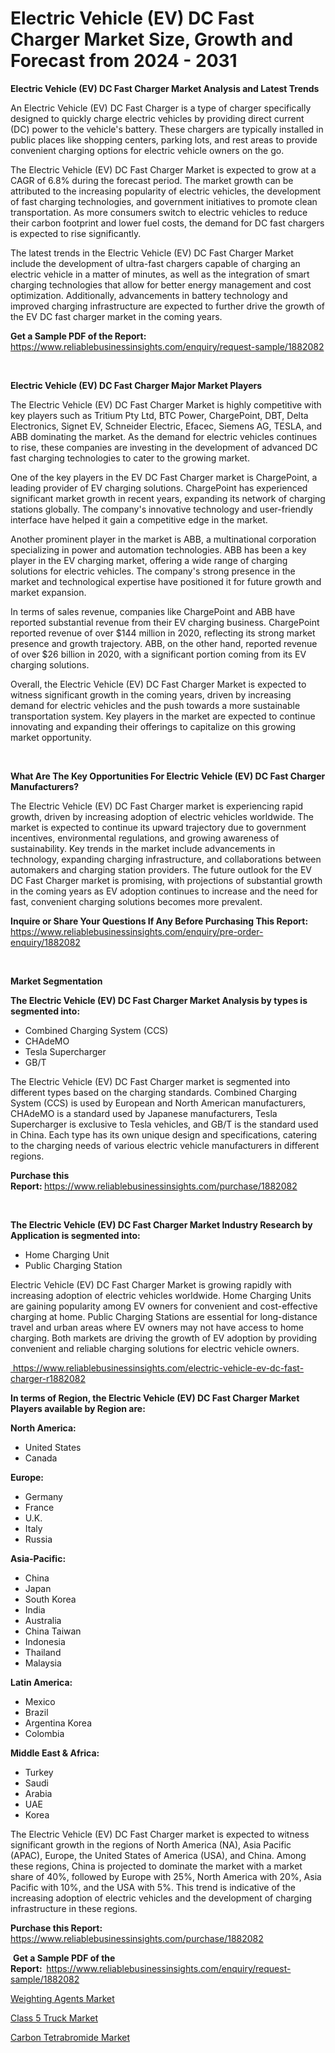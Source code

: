 <p><h1>Electric Vehicle (EV) DC Fast Charger Market Size, Growth and Forecast from 2024 - 2031</h1></p><p><strong>Electric Vehicle (EV) DC Fast Charger Market Analysis and Latest Trends</strong></p>
<p><p>An Electric Vehicle (EV) DC Fast Charger is a type of charger specifically designed to quickly charge electric vehicles by providing direct current (DC) power to the vehicle's battery. These chargers are typically installed in public places like shopping centers, parking lots, and rest areas to provide convenient charging options for electric vehicle owners on the go.</p><p>The Electric Vehicle (EV) DC Fast Charger Market is expected to grow at a CAGR of 6.8% during the forecast period. The market growth can be attributed to the increasing popularity of electric vehicles, the development of fast charging technologies, and government initiatives to promote clean transportation. As more consumers switch to electric vehicles to reduce their carbon footprint and lower fuel costs, the demand for DC fast chargers is expected to rise significantly.</p><p>The latest trends in the Electric Vehicle (EV) DC Fast Charger Market include the development of ultra-fast chargers capable of charging an electric vehicle in a matter of minutes, as well as the integration of smart charging technologies that allow for better energy management and cost optimization. Additionally, advancements in battery technology and improved charging infrastructure are expected to further drive the growth of the EV DC fast charger market in the coming years.</p></p>
<p><strong>Get a Sample PDF of the Report:&nbsp;</strong> <a href="https://www.reliablebusinessinsights.com/enquiry/request-sample/1882082">https://www.reliablebusinessinsights.com/enquiry/request-sample/1882082</a></p>
<p>&nbsp;</p>
<p><strong>Electric Vehicle (EV) DC Fast Charger Major Market Players</strong></p>
<p><p>The Electric Vehicle (EV) DC Fast Charger Market is highly competitive with key players such as Tritium Pty Ltd, BTC Power, ChargePoint, DBT, Delta Electronics, Signet EV, Schneider Electric, Efacec, Siemens AG, TESLA, and ABB dominating the market. As the demand for electric vehicles continues to rise, these companies are investing in the development of advanced DC fast charging technologies to cater to the growing market.</p><p>One of the key players in the EV DC Fast Charger market is ChargePoint, a leading provider of EV charging solutions. ChargePoint has experienced significant market growth in recent years, expanding its network of charging stations globally. The company's innovative technology and user-friendly interface have helped it gain a competitive edge in the market.</p><p>Another prominent player in the market is ABB, a multinational corporation specializing in power and automation technologies. ABB has been a key player in the EV charging market, offering a wide range of charging solutions for electric vehicles. The company's strong presence in the market and technological expertise have positioned it for future growth and market expansion.</p><p>In terms of sales revenue, companies like ChargePoint and ABB have reported substantial revenue from their EV charging business. ChargePoint reported revenue of over $144 million in 2020, reflecting its strong market presence and growth trajectory. ABB, on the other hand, reported revenue of over $26 billion in 2020, with a significant portion coming from its EV charging solutions.</p><p>Overall, the Electric Vehicle (EV) DC Fast Charger Market is expected to witness significant growth in the coming years, driven by increasing demand for electric vehicles and the push towards a more sustainable transportation system. Key players in the market are expected to continue innovating and expanding their offerings to capitalize on this growing market opportunity.</p></p>
<p>&nbsp;</p>
<p><strong>What Are The Key Opportunities For Electric Vehicle (EV) DC Fast Charger Manufacturers?</strong></p>
<p><p>The Electric Vehicle (EV) DC Fast Charger market is experiencing rapid growth, driven by increasing adoption of electric vehicles worldwide. The market is expected to continue its upward trajectory due to government incentives, environmental regulations, and growing awareness of sustainability. Key trends in the market include advancements in technology, expanding charging infrastructure, and collaborations between automakers and charging station providers. The future outlook for the EV DC Fast Charger market is promising, with projections of substantial growth in the coming years as EV adoption continues to increase and the need for fast, convenient charging solutions becomes more prevalent.</p></p>
<p><strong>Inquire or Share Your Questions If Any Before Purchasing This Report:</strong> <a href="https://www.reliablebusinessinsights.com/enquiry/pre-order-enquiry/1882082">https://www.reliablebusinessinsights.com/enquiry/pre-order-enquiry/1882082</a></p>
<p>&nbsp;</p>
<p><strong>Market Segmentation</strong></p>
<p><strong>The Electric Vehicle (EV) DC Fast Charger Market Analysis by types is segmented into:</strong></p>
<p><ul><li>Combined Charging System (CCS)</li><li>CHAdeMO</li><li>Tesla Supercharger</li><li>GB/T</li></ul></p>
<p><p>The Electric Vehicle (EV) DC Fast Charger market is segmented into different types based on the charging standards. Combined Charging System (CCS) is used by European and North American manufacturers, CHAdeMO is a standard used by Japanese manufacturers, Tesla Supercharger is exclusive to Tesla vehicles, and GB/T is the standard used in China. Each type has its own unique design and specifications, catering to the charging needs of various electric vehicle manufacturers in different regions.</p></p>
<p><strong>Purchase this Report:&nbsp;</strong><a href="https://www.reliablebusinessinsights.com/purchase/1882082">https://www.reliablebusinessinsights.com/purchase/1882082</a></p>
<p>&nbsp;</p>
<p><strong>The Electric Vehicle (EV) DC Fast Charger Market Industry Research by Application is segmented into:</strong></p>
<p><ul><li>Home Charging Unit</li><li>Public Charging Station</li></ul></p>
<p><p>Electric Vehicle (EV) DC Fast Charger Market is growing rapidly with increasing adoption of electric vehicles worldwide. Home Charging Units are gaining popularity among EV owners for convenient and cost-effective charging at home. Public Charging Stations are essential for long-distance travel and urban areas where EV owners may not have access to home charging. Both markets are driving the growth of EV adoption by providing convenient and reliable charging solutions for electric vehicle owners.</p></p>
<p><a href="https://www.reliablebusinessinsights.com/electric-vehicle-ev-dc-fast-charger-r1882082">&nbsp;https://www.reliablebusinessinsights.com/electric-vehicle-ev-dc-fast-charger-r1882082</a></p>
<p><strong>In terms of Region, the Electric Vehicle (EV) DC Fast Charger Market Players available by Region are:</strong></p>
<p>
    <p> <strong> North America: </strong>
        <ul>
            <li>United States</li>
            <li>Canada</li>
        </ul>
        </p> 
    <p> <strong> Europe: </strong>
        <ul>
            <li>Germany</li>
            <li>France</li>
            <li>U.K.</li>
            <li>Italy</li>
            <li>Russia</li>
        </ul>
        </p> 
    <p> <strong> Asia-Pacific: </strong>
        <ul>
            <li>China</li>
            <li>Japan</li>
            <li>South Korea</li>
            <li>India</li>
            <li>Australia</li>
            <li>China Taiwan</li>
            <li>Indonesia</li>
            <li>Thailand</li>
            <li>Malaysia</li>
        </ul>
        </p> 
    <p> <strong> Latin America: </strong>
        <ul>
            <li>Mexico</li>
            <li>Brazil</li>
            <li>Argentina Korea</li>
            <li>Colombia</li>
        </ul>
        </p> 
    <p> <strong> Middle East & Africa: </strong>
        <ul>
            <li>Turkey</li>
            <li>Saudi</li>
            <li>Arabia</li>
            <li>UAE</li>
            <li>Korea</li>
        </ul>
    </p>
    </p>
<p><p>The Electric Vehicle (EV) DC Fast Charger market is expected to witness significant growth in the regions of North America (NA), Asia Pacific (APAC), Europe, the United States of America (USA), and China. Among these regions, China is projected to dominate the market with a market share of 40%, followed by Europe with 25%, North America with 20%, Asia Pacific with 10%, and the USA with 5%. This trend is indicative of the increasing adoption of electric vehicles and the development of charging infrastructure in these regions.</p></p>
<p><strong>Purchase this Report: </strong><a href="https://www.reliablebusinessinsights.com/purchase/1882082">https://www.reliablebusinessinsights.com/purchase/1882082</a></p>
<p>&nbsp;<strong>Get a Sample PDF of the Report:&nbsp;&nbsp;</strong><a href="https://www.reliablebusinessinsights.com/enquiry/request-sample/1882082">https://www.reliablebusinessinsights.com/enquiry/request-sample/1882082</a></p>
<p><strong></strong></p>
<p><p><a href="https://github.com/MaryamSipes/Market-Research-Report-List-1/blob/main/weighting-agents-market.md">Weighting Agents Market</a></p><p><a href="https://view.publitas.com/reportprime-1/class-5-truck-market-trends-focusing-on-class-5-truck-market-insight-and-forecast-analysis-2024-2031/">Class 5 Truck Market</a></p><p><a href="https://github.com/dylanObrien626/Market-Research-Report-List-1/blob/main/carbon-tetrabromide-market.md">Carbon Tetrabromide Market</a></p></p>